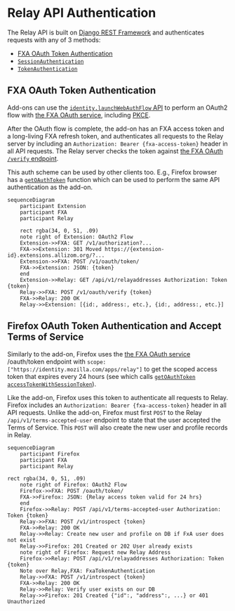 # Relay API Authentication

The Relay API is built on [Django REST Framework][drf] and authenticates
requests with any of 3 methods:

- [FXA OAuth Token Authentication](#fxa-oauth-token-authentication)
- [`SessionAuthentication`][sessionauthentication]
- [`TokenAuthentication`][tokenauthentication]

## FXA OAuth Token Authentication

Add-ons can use the [`identity.launchWebAuthFlow` API][mdn-webauthflow]
to perform an OAuth2 flow with [the FXA OAuth service][fxa-oauth], including
[PKCE][fxa-pkce].

After the OAuth flow is complete, the add-on has an FXA access token and a
long-living FXA refresh token, and authenticates all requests to the Relay
server by including an `Authorization: Bearer {fxa-access-token}` header in all
API requests. The Relay server checks the token against
[the FXA OAuth `/verify` endpoint][fxa-oauth-token-verify].

This auth scheme can be used by other clients too. E.g., Firefox browser has a
[`getOAuthToken`][searchfox-getoauthtoken] function which can be used to
perform the same API authentication as the add-on.

```mermaid
sequenceDiagram
    participant Extension
    participant FXA
    participant Relay

    rect rgba(34, 0, 51, .09)
    note right of Extension: OAuth2 Flow
    Extension->>FXA: GET /v1/authorization?...
    FXA->>Extension: 301 Moved https://{extension-id}.extensions.allizom.org/?...
    Extension->>FXA: POST /v1/oauth/token/
    FXA->>Extension: JSON: {token}
    end
    Extension->>Relay: GET /api/v1/relayaddresses Authorization: Token {token}
    Relay->>FXA: POST /v1/oauth/verify {token}
    FXA->>Relay: 200 OK
    Relay->>Extension: [{id:, address:, etc.}, {id:, address:, etc.}]
```

## Firefox OAuth Token Authentication and Accept Terms of Service

Similarly to the add-on, Firefox uses the [the FXA OAuth service][fxa-oauth] /oauth/token endpoint with `scope: ["https://identity.mozilla.com/apps/relay"]` to get the scoped access token that expires every 24 hours (see which calls [`getOAuthToken`][searchfox-getoauthtoken] [`accessTokenWithSessionToken`][searchfox-accesstokenwithsessiontoken]).

Like the add-on, Firefox uses this token to authenticate all requests to Relay. Firefox includes an `Authorization: Bearer {fxa-access-token}` header in all API requests. Unlike the add-on, Firefox must first `POST` to the Relay `/api/v1/terms-accepted-user` endpoint to state that the user accepted the Terms of Service. This `POST` will also create the new user and profile records in Relay.

```mermaid
sequenceDiagram
    participant Firefox
    participant FXA
    participant Relay

rect rgba(34, 0, 51, .09)
    note right of Firefox: OAuth2 Flow
    Firefox->>FXA: POST /oauth/token/
    FXA->>Firefox: JSON: {Relay access token valid for 24 hrs}
    end
    Firefox->>Relay: POST /api/v1/terms-accepted-user Authorization: Token {token}
    Relay->>FXA: POST /v1/introspect {token}
    FXA->>Relay: 200 OK
    Relay->>Relay: Create new user and profile on DB if FxA user does not exist
    Relay->>Firefox: 201 Created or 202 User already exists
    note right of Firefox: Request new Relay Address
    Firefox->>Relay: POST /api/v1/relayaddresses Authorization: Token {token}
    Note over Relay,FXA: FxaTokenAuthentication
    Relay->>FXA: POST /v1/introspect {token}
    FXA->>Relay: 200 OK
    Relay->>Relay: Verify user exists on our DB
    Relay->>Firefox: 201 Created {"id":, "address":, ...} or 401 Unauthorized
```

[drf]: https://www.django-rest-framework.org/
[sessionauthentication]: https://www.django-rest-framework.org/api-guide/authentication/#sessionauthentication
[tokenauthentication]: https://www.django-rest-framework.org/api-guide/authentication/#tokenauthentication
[mdn-webauthflow]: https://developer.mozilla.org/docs/Mozilla/Add-ons/WebExtensions/API/identity/launchWebAuthFlow
[fxa-oauth]: https://mozilla.github.io/ecosystem-platform/api#tag/OAuth-Server-API-Overview
[fxa-pkce]: https://github.com/mozilla/fxa/blob/main/packages/fxa-auth-server/docs/oauth/pkce.md
[fxa-oauth-token-verify]: https://mozilla.github.io/ecosystem-platform/api#tag/OAuth-Server-API-Overview/operation/postVerify
[searchfox-getoauthtoken]: https://searchfox.org/mozilla-central/search?q=symbol:%23getOAuthToken&redirect=false
[searchfox-accesstokenwithsessiontoken]: https://searchfox.org/mozilla-central/search?q=symbol:%23accessTokenWithSessionToken&redirect=false
